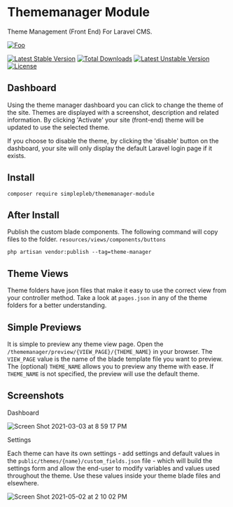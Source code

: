 # Thememanager Module

Theme Management (Front End) For Laravel CMS.

[![Foo](https://xscode.com/assets/promo-banner.svg)](https://xscode.com/simplepleb/thememanager-module)

[![Latest Stable Version](https://poser.pugx.org/simplepleb/thememanager-module/v)](//packagist.org/packages/simplepleb/thememanager-module) [![Total Downloads](https://poser.pugx.org/simplepleb/thememanager-module/downloads)](//packagist.org/packages/simplepleb/thememanager-module) [![Latest Unstable Version](https://poser.pugx.org/simplepleb/thememanager-module/v/unstable)](//packagist.org/packages/simplepleb/thememanager-module) [![License](https://poser.pugx.org/simplepleb/thememanager-module/license)](//packagist.org/packages/simplepleb/thememanager-module)

## Dashboard

Using the theme manager dashboard you can click to change the theme of the site. Themes are displayed with a screenshot, description and related information. By clicking 'Activate' your site (front-end) theme will be updated to use the selected theme.

If you choose to disable the theme, by clicking the 'disable' button on the dashboard, your site will only display the default Laravel login page if it exists.

## Install

``` composer require simplepleb/thememanager-module ```

## After Install 

Publish the custom blade components. The following command will copy files to the folder. ``` resources/views/components/buttons ``` 

``` php artisan vendor:publish --tag=theme-manager ```

## Theme Views

Theme folders have json files that make it easy to use the correct view from your controller method. Take a look at ``` pages.json ``` in any of the theme folders for a better understanding.

## Simple Previews

It is simple to preview any theme view page. Open the ``` /thememanager/preview/{VIEW_PAGE}/{THEME_NAME} ``` in your browser. The ``` VIEW_PAGE ``` value is the name of the blade template file you want to preview. The (optional) ``` THEME_NAME ``` allows you to preview any theme with ease. If ``` THEME_NAME ``` is not specified, the preview will use the default theme.

## Screenshots

Dashboard

![Screen Shot 2021-03-03 at 8 59 17 PM](https://user-images.githubusercontent.com/79759974/109899123-5aafa880-7c63-11eb-8da9-67bc5d538e70.png)

Settings

Each theme can have its own settings - add settings and default values in the ```public/themes/{name}/custom_fields.json``` file - which will build the settings form and allow the end-user to modify variables and values used throughout the theme. Use these values inside your theme blade files and elsewhere.

![Screen Shot 2021-05-02 at 2 10 02 PM](https://user-images.githubusercontent.com/79759974/116823077-7266b880-ab50-11eb-9cea-1fab1a3fc34d.png)
